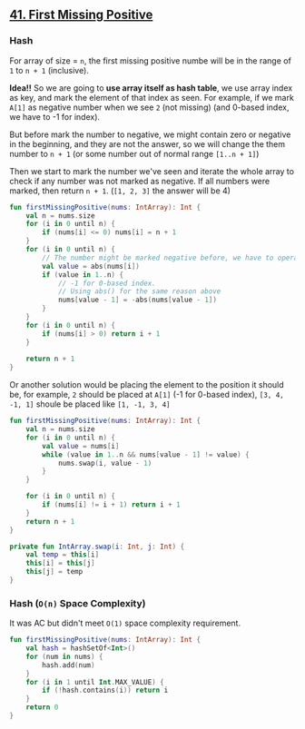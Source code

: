 ## [41. First Missing Positive](https://leetcode.com/problems/first-missing-positive/)

### Hash
For array of size = `n`, the first missing positive numbe will be in the range of `1` to `n + 1` (inclusive).

**Idea!!** So we are going to **use array itself as hash table**, we use array index as key, and mark the element of that index as seen. For example, if we mark `A[1]` as negative number when we see `2` (not missing) (and 0-based index, we have to -1 for index).

But before mark the number to negative, we might contain zero or negative in the beginning, and they are not the answer, so we will change the them number to `n + 1` (or some number out of normal range `[1..n + 1]`)

Then we start to mark the number we've seen and iterate the whole array to check if any number was not marked as negative. If all numbers were marked, then return `n + 1`. (`[1, 2, 3]` the answer will be 4)

```kotlin
fun firstMissingPositive(nums: IntArray): Int {
    val n = nums.size
    for (i in 0 until n) {
        if (nums[i] <= 0) nums[i] = n + 1
    }
    for (i in 0 until n) {
        // The number might be marked negative before, we have to operate using absolute numbers.
        val value = abs(nums[i])
        if (value in 1..n) {
            // -1 for 0-based index.
            // Using abs() for the same reason above
            nums[value - 1] = -abs(nums[value - 1])
        }
    }
    for (i in 0 until n) {
        if (nums[i] > 0) return i + 1
    }
    
    return n + 1
}
```

Or another solution would be placing the element to the position it should be, for example, `2` should be placed at `A[1]` (-1 for 0-based index), `[3, 4, -1, 1]` shoule be placed like `[1, -1, 3, 4]`

```kotlin
fun firstMissingPositive(nums: IntArray): Int {
    val n = nums.size
    for (i in 0 until n) {
        val value = nums[i]
        while (value in 1..n && nums[value - 1] != value) {
            nums.swap(i, value - 1)
        }
    } 

    for (i in 0 until n) {
        if (nums[i] != i + 1) return i + 1
    }
    return n + 1
}

private fun IntArray.swap(i: Int, j: Int) {
    val temp = this[i]
    this[i] = this[j]
    this[j] = temp
}
```


### Hash (`O(n)` Space Complexity)
It was AC but didn't meet `O(1)` space complexity requirement.

```kotlin
fun firstMissingPositive(nums: IntArray): Int {
    val hash = hashSetOf<Int>()
    for (num in nums) {
        hash.add(num)
    }
    for (i in 1 until Int.MAX_VALUE) {
        if (!hash.contains(i)) return i
    }
    return 0
}
```
